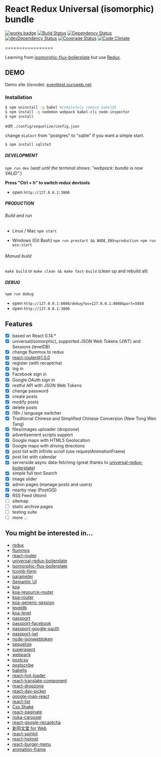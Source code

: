 # React Redux Universal (isomorphic) bundle
[![works badge](https://cdn.rawgit.com/nikku/works-on-my-machine/v0.2.0/badge.svg)](https://github.com/nikku/works-on-my-machine)
[![Build Status](https://travis-ci.org/lancetw/react-isomorphic-bundle.svg)](https://travis-ci.org/lancetw/react-isomorphic-bundle)
[![Dependency Status](https://david-dm.org/lancetw/react-isomorphic-bundle.svg)](https://david-dm.org/lancetw/react-isomorphic-bundle)
[![devDependency Status](https://david-dm.org/lancetw/react-isomorphic-bundle/dev-status.svg)](https://david-dm.org/lancetw/react-isomorphic-bundle#info=devDependencies)
[![Coverage Status](https://coveralls.io/repos/lancetw/react-isomorphic-bundle/badge.svg?branch=master)](https://coveralls.io/r/lancetw/react-isomorphic-bundle?branch=master)
[![Code Climate](https://codeclimate.com/github/lancetw/react-isomorphic-bundle/badges/gpa.svg)](https://codeclimate.com/github/lancetw/react-isomorphic-bundle)

=================

Learning from [isomorphic-flux-boilerplate](https://github.com/iam4x/isomorphic-flux-boilerplate) but use [Redux](https://github.com/gaearon/redux).

## DEMO

Demo site (iisnode): [eventtest.oursweb.net](http://eventtest.oursweb.net)

### Installation

```bash
$ npm uninstall -g babel #completely remove babel@5
$ npm install -g nodemon webpack babel-cli node-inspector
$ npm install
```

edit `./config/sequelize/config.json`

change `dialect` from "postgres" to "sqlite" if you want a simple start.

```bash
$ npm install sqlite3
```

##### DEVELOPMENT

`npm run dev` (*wait until the terminal shows: "webpack: bundle is now VALID".*)

**Press "Ctrl + h" to switch redux devtools**

* open `http://127.0.0.1:3000`

##### PRODUCTION

###### Build and run

* Linux / Mac
`npm start`

* Windows (Git Bash)
`npm run prestart && NODE_ENV=production npm run win-start`

###### Manual build

`make build`
or `make clean && make fast-build` (clean up and rebuild all)

##### DEBUG

`npm run debug`

* open `http://127.0.0.1:8080/debug?ws=127.0.0.1:8080&port=5858`
* open `http://127.0.0.1:3000`

## Features

- [x] based on React 0.14.*
- [x] universal(isomorphic), supported JSON Web Tokens (JWT) and Sessions (levelDB)
- [x] change flummox to redux
- [x] react-router@1.0.0
- [x] register (with recaptcha)
- [x] log in
- [x] Facebook sign in
- [x] Google OAuth sign in
- [x] restful API with JSON Web Tokens
- [x] change password
- [x] create posts
- [x] modify posts
- [x] delete posts
- [x] i18n / language switcher
- [x] Traditional Chinese and Simplified Chinese Conversion (New Tong Wen Tang)
- [x] files/images uploader (dropzone)
- [x] advertisement scripts support
- [x] Google maps with HTML5 Geolocation
- [x] Google maps with driving directions
- [x] post list with infinite scroll (use requestAnimationFrame)
- [x] post list with calendar
- [x] serverside async data-fetching (great thanks to [universal-redux-boilerplate](https://github.com/savemysmartphone/universal-redux-boilerplate))
- [x] simple full text Search
- [x] image slider
- [x] admin pages (manage posts and users)
- [x] nearby map (PostGIS)
- [x] RSS Feed (Atom)
- [ ] sitemap
- [ ] static archive pages
- [ ] testing suite
- [ ] more ...

## You might be interested in...

* [redux](https://github.com/gaearon/redux)
* [flummox](https://github.com/acdlite/flummox)
* [react-router](https://github.com/rackt/react-router)
* [universal-redux-boilerplate](https://github.com/savemysmartphone/universal-redux-boilerplate)
* [isomorphic-flux-boilerplate](https://github.com/iam4x/isomorphic-flux-boilerplate)
* [tcomb-form](https://github.com/gcanti/tcomb-form)
* [parameter](https://github.com/node-modules/parameter)
* [Semantic UI](http://semantic-ui.com/)
* [koa](https://github.com/koajs/koa)
* [koa-resource-router](https://github.com/alexmingoia/koa-resource-router)
* [koa-router](https://github.com/alexmingoia/koa-router)
* [koa-generic-session](https://github.com/koajs/generic-session)
* [leveldb](https://github.com/google/leveldb)
* [koa-level](https://github.com/purposeindustries/koa-level)
* [passport](https://github.com/jaredhanson/passport)
* [passport-facebook](https://github.com/jaredhanson/passport-facebook)
* [passport-google-oauth](https://github.com/jaredhanson/passport-google-oauth)
* [passport-jwt](https://github.com/themikenicholson/passport-jwt)
* [node-jsonwebtoken](https://github.com/auth0/node-jsonwebtoken)
* [sequelize](https://github.com/sequelize/sequelize)
* [superagent](https://github.com/visionmedia/superagent)
* [webpack](https://github.com/webpack/webpack)
* [postcss](https://github.com/postcss/postcss)
* [postscribe](https://github.com/krux/postscribe)
* [babeljs](https://github.com/babel/babel)
* [react-hot-loader](https://github.com/gaearon/react-hot-loader)
* [react-translate-component](https://github.com/martinandert/react-translate-component)
* [react-dropzone](https://github.com/paramaggarwal/react-dropzone)
* [react-day-picker](https://github.com/gpbl/react-day-picker)
* [google-map-react](https://github.com/istarkov/google-map-react)
* [react-list](https://github.com/orgsync/react-list)
* [Css Shake](http://elrumordelaluz.github.io/csshake/)
* [react-paginate](https://github.com/AdeleD/react-paginate)
* [nuka-carousel](https://github.com/kenwheeler/nuka-carousel)
* [react-google-recaptcha](https://github.com/dozoisch/react-google-recaptcha)
* [新同文堂 for Web](http://tongwen.openfoundry.org)
* [react-spinkit](https://github.com/KyleAMathews/react-spinkit)
* [react-helmet](https://github.com/nfl/react-helmet)
* [react-burger-menu](http://negomi.github.io/react-burger-menu/)
* [animation-frame](https://github.com/kof/animation-frame)
